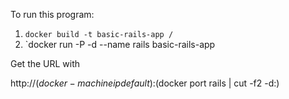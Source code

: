 To run this program:

1. `docker build -t basic-rails-app /`
2. `docker run -P -d --name rails basic-rails-app

Get the URL with

http://$(docker-machine ip default):$(docker port rails | cut -f2 -d:)


